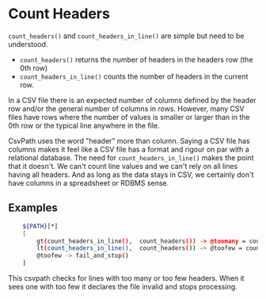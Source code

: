 
# Count Headers

`count_headers()` and `count_headers_in_line()` are simple but need to be understood.

- `count_headers()` returns the number of headers in the headers row (the 0th row)
- `count_headers_in_line()` counts the number of headers in the current row.

In a CSV file there is an expected number of columns defined by the header row and/or the general number of columns in rows. However, many CSV files have rows where the number of values is smaller or larger than in the 0th row or the typical line anywhere in the file.

CsvPath uses the word "header" more than column. Saying a CSV file has columns makes it feel like a CSV file has a format and rigour on par with a relational database. The need for `count_headers_in_line()` makes the point that it doesn't. We can't count line values and we can't rely on all lines having all headers. And as long as the data stays in CSV, we certainly don't have columns in a spreadsheet or RDBMS sense.

## Examples

```bash
    ${PATH}[*]
    [
        gt(count_headers_in_line(),  count_headers()) -> @toomany = count_lines()
        lt(count_headers_in_line(),  count_headers()) -> @toofew = count_lines()
        @toofew -> fail_and_stop()
    ]
```

This csvpath checks for lines with too many or too few headers. When it sees one with too few it declares the file invalid and stops processing.


